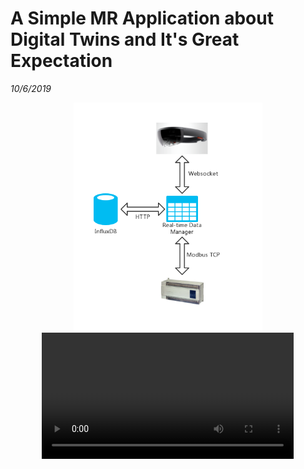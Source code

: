 # A Simple MR Application about Digital Twins and It's Great Expectation
*10/6/2019*

<center><img style="max-width: 60%;" src="blogs/A_Simple_MR_Application_about_Digital_Twins_and_It's_Great_Expectation/holo.png"></center>

<center><video src="blogs/A_Simple_MR_Application_about_Digital_Twins_and_It's_Great_Expectation/demo.mp4" width="80%" controls="controls"></video></center>